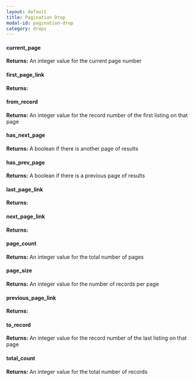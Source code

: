```yaml
---
layout: default
title: Pagination Drop
modal-id: pagination-drop
category: drops
---
```

#### current_page
**Returns:** An integer value for the current page number

#### first_page_link
**Returns:**

#### from_record
**Returns:** An integer value for the record number of the first listing on that page

#### has_next_page
**Returns:** A boolean if there is another page of results

#### has_prev_page
**Returns:** A boolean if there is a previous page of results

#### last_page_link
**Returns:**

#### next_page_link
**Returns:**

#### page_count
**Returns:** An integer value for the total number of pages

#### page_size
**Returns:** An integer value for the number of records per page

#### previous_page_link
**Returns:**

#### to_record
**Returns:** An integer value for the record number of the last listing on that page

#### total_count
**Returns:** An integer value for the total number of records
